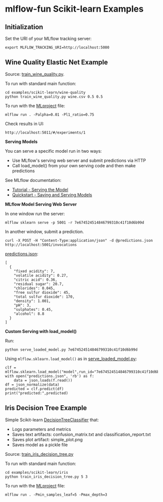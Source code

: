 # mlflow-fun Scikit-learn Examples


## Initialization

Set the URI of your MLflow tracking server:
```
export MLFLOW_TRACKING_URI=http://localhost:5000
```

## Wine Quality Elastic Net Example

Source: [train_wine_quality.py](wine-quality/train_wine_quality.py).

To run with standard main function:
```
cd examples/scikit-learn/wine-quality
python train_wine_quality.py wine.csv 0.5 0.5
```

To run with the [MLproject](wine-quality/MLproject) file:
```
mlflow run . -Palpha=0.01 -Pl1_ratio=0.75 
```

Check results in UI:
```
http://localhost:5011/#/experiments/1
```

**Serving Models**

You can serve a specific model run in two ways:
* Use MLflow's serving web server and submit predictions via HTTP
* Call load_model() from your own serving code and then make predictions


See MLflow documentation:
* [Tutorial - Serving the Model](https://www.mlflow.org/docs/latest/tutorial.html#serving-the-model)
* [Quickstart - Saving and Serving Models](https://www.mlflow.org/docs/latest/quickstart.html#saving-and-serving-models)

**MLflow Model Serving Web Server**

In one window run the server:
```
mlflow sklearn serve -p 5001 -r 7e674524514846799310c41f10d6b99d
```

In another window, submit a prediction.
```
curl -X POST -H "Content-Type:application/json" -d @predictions.json http://localhost:5001/invocations

```
[predictions.json](wine-quality/predictions.json):
```
[
  {
    "fixed acidity": 7,
    "volatile acidity": 0.27,
    "citric acid": 0.36,
    "residual sugar": 20.7,
    "chlorides": 0.045,
    "free sulfur dioxide": 45,
    "total sulfur dioxide": 170,
    "density": 1.001,
    "pH": 3,
    "sulphates": 0.45,
    "alcohol": 8.8
  }
]
```

**Custom Serving with load_model()**

Run:
```
python serve_loaded_model.py 7e674524514846799310c41f10d6b99d
```
Using ``mlflow.sklearn.load_model()`` as in [serve_loaded_model.py](wine-quality/serve_loaded_model.py):
```
clf = mlflow.sklearn.load_model("model",run_id="7e674524514846799310c41f10d6b99d")
with open("predictions.json", 'rb') as f:
    data = json.loads(f.read())
df = json_normalize(data)
predicted = clf.predict(df)
print("predicted:",predicted)
```

## Iris Decision Tree Example

Simple Scikit-learn [DecisionTreeClassifier](http://scikit-learn.org/stable/modules/tree.html) that:
* Logs parameters and metrics 
* Saves text artifacts: confusion_matrix.txt and classification_report.txt
* Saves plot artifact: simple_plot.png
* Saves model as a pickle file

Source: [train_iris_decision_tree.py](iris/train_iris_decision_tree.py)

To run with standard main function:
```
cd examples/scikit-learn/iris
python train_iris_decision_tree.py 5 3
```

To run with the [MLproject](iris/MLproject) file:
```
mlflow run . -Pmin_samples_leaf=5 -Pmax_depth=3
```

